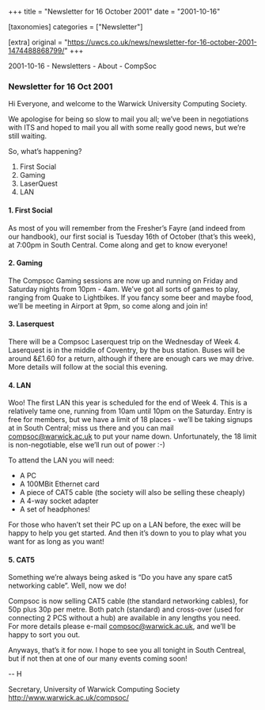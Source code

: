 +++
title = "Newsletter for 16 October 2001"
date = "2001-10-16"

[taxonomies]
categories = ["Newsletter"]

[extra]
original = "https://uwcs.co.uk/news/newsletter-for-16-october-2001-1474488868799/"
+++

2001-10-16 - Newsletters - About - CompSoc

### Newsletter for 16 Oct 2001

Hi Everyone, and welcome to the Warwick University Computing Society.

We apologise for being so slow to mail you all; we’ve been in negotiations with ITS and hoped to mail you all with some really good news, but we’re still waiting.

So, what’s happening?

1.  First Social
2.  Gaming
3.  LaserQuest
4.  LAN

#### 1\. First Social

As most of you will remember from the Fresher’s Fayre (and indeed from our handbook), our first social is Tuesday 16th of October (that’s this week), at 7:00pm in South Central. Come along and get to know everyone\!

#### 2\. Gaming

The Compsoc Gaming sessions are now up and running on Friday and Saturday nights from 10pm - 4am. We’ve got all sorts of games to play, ranging from Quake to Lightbikes. If you fancy some beer and maybe food, we’ll be meeting in Airport at 9pm, so come along and join in\!

#### 3\. Laserquest

There will be a Compsoc Laserquest trip on the Wednesday of Week 4. Laserquest is in the middle of Coventry, by the bus station. Buses will be around &£1.60 for a return, although if there are enough cars we may drive. More details will follow at the social this evening.

#### 4\. LAN

Woo\! The first LAN this year is scheduled for the end of Week 4. This is a relatively tame one, running from 10am until 10pm on the Saturday. Entry is free for members, but we have a limit of 18 places - we’ll be taking signups at in South Central; miss us there and you can mail compsoc@warwick.ac.uk to put your name down. Unfortunately, the 18 limit is non-negotiable, else we’ll run out of power :-)

To attend the LAN you will need:

  - A PC
  - A 100MBit Ethernet card
  - A piece of CAT5 cable (the society will also be selling these cheaply)
  - A 4-way socket adapter
  - A set of headphones\!

For those who haven’t set their PC up on a LAN before, the exec will be happy to help you get started. And then it’s down to you to play what you want for as long as you want\!

#### 5\. CAT5

Something we’re always being asked is “Do you have any spare cat5 networking cable”. Well, now we do\!

Compsoc is now selling CAT5 cable (the standard networking cables), for 50p plus 30p per metre. Both patch (standard) and cross-over (used for connecting 2 PCS without a hub) are available in any lengths you need.  
For more details please e-mail compsoc@warwick.ac.uk, and we’ll be happy to sort you out.

Anyways, that’s it for now. I hope to see you all tonight in South Centreal, but if not then at one of our many events coming soon\!

\-- H

Secretary, University of Warwick Computing Society  
http://www.warwick.ac.uk/compsoc/

